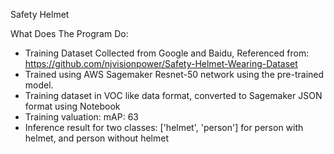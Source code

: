 Safety Helmet

What Does The Program Do:
- Training Dataset Collected from Google and Baidu, Referenced from: https://github.com/njvisionpower/Safety-Helmet-Wearing-Dataset
- Trained using AWS Sagemaker Resnet-50 network using the pre-trained model.
- Training dataset in VOC like data format, converted to Sagemaker JSON format using Notebook
- Training valuation: mAP: 63
- Inference result for two classes: ['helmet', 'person'] for person with helmet, and person without helmet
